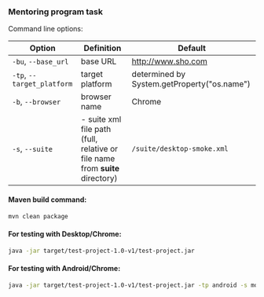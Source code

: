 ### Mentoring program task
Command line options:  

Option | Definition | Default  
-------|------------|--------  
`-bu`, `--base_url` | base URL | http://www.sho.com  
`-tp`, `--target_platform` | target platform | determined by System.getProperty("os.name")  
 `-b`, `--browser` | browser name | Chrome
 `-s`, `--suite` |- suite xml file path (full, relative or file name from **suite** directory) | `/suite/desktop-smoke.xml`

#### Maven build command:
```bash
mvn clean package
```

#### For testing with Desktop/Chrome:
```bash
java -jar target/test-project-1.0-v1/test-project.jar 
```

#### For testing with Android/Chrome:
```bash
java -jar target/test-project-1.0-v1/test-project.jar -tp android -s mobile-smoke.xml
```
